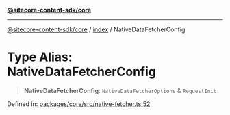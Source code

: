 [**@sitecore-content-sdk/core**](../../README.md)

***

[@sitecore-content-sdk/core](../../README.md) / [index](../README.md) / NativeDataFetcherConfig

# Type Alias: NativeDataFetcherConfig

> **NativeDataFetcherConfig**: `NativeDataFetcherOptions` & `RequestInit`

Defined in: [packages/core/src/native-fetcher.ts:52](https://github.com/Sitecore/xmc-jss-dev/blob/f62fda45ad3407dd6bbe9ef6536a99934293651e/packages/core/src/native-fetcher.ts#L52)
